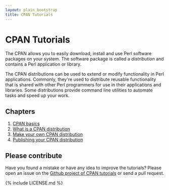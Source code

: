 ```yaml
---
layout: plain_bootstrap
title: CPAN Tutorials
---
```


# CPAN Tutorials

The CPAN allows you to easily download, install and use Perl
software packages on your system. The software package is called a
*distribution* and contains a Perl application or library.

The CPAN distributions can be used to extend or modify functionality in Perl
applications. Commonly, they're used to distribute reusable functionality that
is shared with other Perl programmers for use in their applications and
libraries.  Some distributions provide command line utilities to automate tasks
and speed up your work.

## Chapters

1. [CPAN basics](01-cpan-basics.html)
1. [What is a CPAN distribution](02-what-is-distribution.html)
1. [Make your own CPAN distribution](03-make-your-own-distribution.html)
1. [Publishing your CPAN distribution](04-publishing-your-cpan-distribution.html)

## Please contribute

Have you found a mistake or have any idea to improve the tutorials? Please open
an issue on the [Github project of CPAN tutorials](https://github.com/tynovsky/cpan-tutorials) or send a pull request.

{% include LICENSE.md %}
